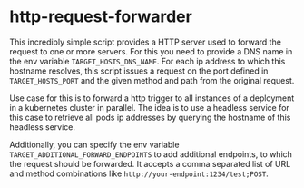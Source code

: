 # http-request-forwarder

This incredibly simple script provides a HTTP server used to forward the request to one or more servers. For this you need to provide a DNS name in the env variable `TARGET_HOSTS_DNS_NAME`. For each ip address to which this hostname resolves, this script issues a request on the port defined in `TARGET_HOSTS_PORT` and the given method and path from the original request.

Use case for this is to forward a http trigger to all instances of a deployment in a kubernetes cluster in parallel. The idea is to use a headless service for this case to retrieve all pods ip addresses by querying the hostname of this headless service.

Additionally, you can specify the env variable `TARGET_ADDITIONAL_FORWARD_ENDPOINTS` to add additional endpoints, to which the request should be forwarded. It accepts a comma separated list of URL and method combinations like `http://your-endpoint:1234/test;POST`.

